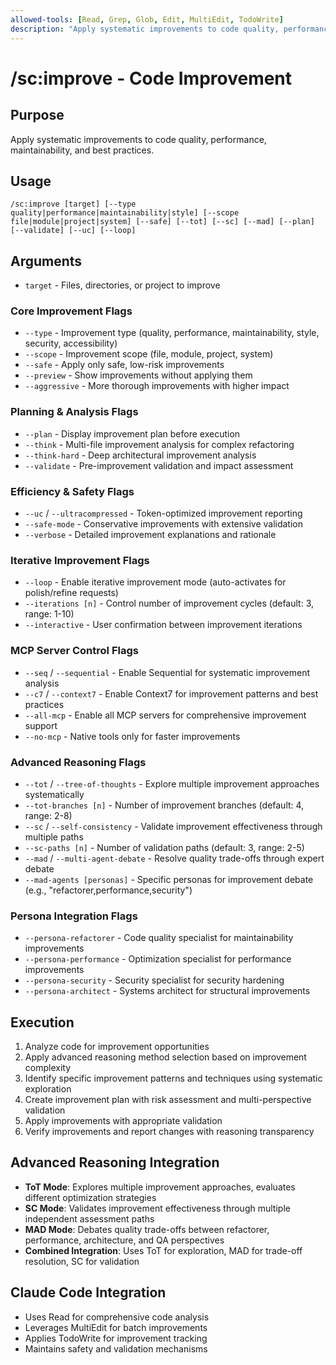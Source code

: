 ```yaml
---
allowed-tools: [Read, Grep, Glob, Edit, MultiEdit, TodoWrite]
description: "Apply systematic improvements to code quality, performance, and maintainability"
---
```


# /sc:improve - Code Improvement

## Purpose
Apply systematic improvements to code quality, performance, maintainability, and best practices.

## Usage
```
/sc:improve [target] [--type quality|performance|maintainability|style] [--scope file|module|project|system] [--safe] [--tot] [--sc] [--mad] [--plan] [--validate] [--uc] [--loop]
```

## Arguments
- `target` - Files, directories, or project to improve

### Core Improvement Flags
- `--type` - Improvement type (quality, performance, maintainability, style, security, accessibility)
- `--scope` - Improvement scope (file, module, project, system)
- `--safe` - Apply only safe, low-risk improvements
- `--preview` - Show improvements without applying them
- `--aggressive` - More thorough improvements with higher impact

### Planning & Analysis Flags
- `--plan` - Display improvement plan before execution
- `--think` - Multi-file improvement analysis for complex refactoring
- `--think-hard` - Deep architectural improvement analysis
- `--validate` - Pre-improvement validation and impact assessment

### Efficiency & Safety Flags
- `--uc` / `--ultracompressed` - Token-optimized improvement reporting
- `--safe-mode` - Conservative improvements with extensive validation
- `--verbose` - Detailed improvement explanations and rationale

### Iterative Improvement Flags
- `--loop` - Enable iterative improvement mode (auto-activates for polish/refine requests)
- `--iterations [n]` - Control number of improvement cycles (default: 3, range: 1-10)
- `--interactive` - User confirmation between improvement iterations

### MCP Server Control Flags
- `--seq` / `--sequential` - Enable Sequential for systematic improvement analysis
- `--c7` / `--context7` - Enable Context7 for improvement patterns and best practices
- `--all-mcp` - Enable all MCP servers for comprehensive improvement support
- `--no-mcp` - Native tools only for faster improvements

### Advanced Reasoning Flags
- `--tot` / `--tree-of-thoughts` - Explore multiple improvement approaches systematically
- `--tot-branches [n]` - Number of improvement branches (default: 4, range: 2-8)
- `--sc` / `--self-consistency` - Validate improvement effectiveness through multiple paths
- `--sc-paths [n]` - Number of validation paths (default: 3, range: 2-5)
- `--mad` / `--multi-agent-debate` - Resolve quality trade-offs through expert debate
- `--mad-agents [personas]` - Specific personas for improvement debate (e.g., "refactorer,performance,security")

### Persona Integration Flags
- `--persona-refactorer` - Code quality specialist for maintainability improvements
- `--persona-performance` - Optimization specialist for performance improvements
- `--persona-security` - Security specialist for security hardening
- `--persona-architect` - Systems architect for structural improvements

## Execution
1. Analyze code for improvement opportunities
2. Apply advanced reasoning method selection based on improvement complexity
3. Identify specific improvement patterns and techniques using systematic exploration
4. Create improvement plan with risk assessment and multi-perspective validation
5. Apply improvements with appropriate validation
6. Verify improvements and report changes with reasoning transparency

## Advanced Reasoning Integration
- **ToT Mode**: Explores multiple improvement approaches, evaluates different optimization strategies
- **SC Mode**: Validates improvement effectiveness through multiple independent assessment paths
- **MAD Mode**: Debates quality trade-offs between refactorer, performance, architecture, and QA perspectives
- **Combined Integration**: Uses ToT for exploration, MAD for trade-off resolution, SC for validation

## Claude Code Integration
- Uses Read for comprehensive code analysis
- Leverages MultiEdit for batch improvements
- Applies TodoWrite for improvement tracking
- Maintains safety and validation mechanisms